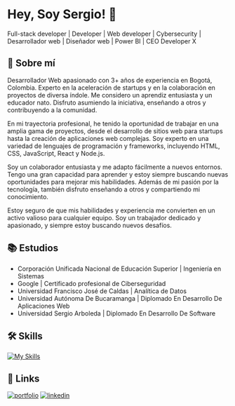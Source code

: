 
# Hey, Soy Sergio! 👋
Full-stack developer | Developer | Web developer | Cybersecurity | Desarrollador web | Diseñador web | Power BI | CEO Developer X

## 🚀 Sobre mí
Desarrollador Web apasionado con 3+ años de experiencia en Bogotá, Colombia. Experto en la aceleración de startups y en la colaboración en proyectos de diversa índole. Me considero un aprendiz entusiasta y un educador nato. Disfruto asumiendo la iniciativa, enseñando a otros y contribuyendo a la comunidad.

En mi trayectoria profesional, he tenido la oportunidad de trabajar en una amplia gama de proyectos, desde el desarrollo de sitios web para startups hasta la creación de aplicaciones web complejas. Soy experto en una variedad de lenguajes de programación y frameworks, incluyendo HTML, CSS, JavaScript, React y Node.js.

Soy un colaborador entusiasta y me adapto fácilmente a nuevos entornos. Tengo una gran capacidad para aprender y estoy siempre buscando nuevas oportunidades para mejorar mis habilidades. Además de mi pasión por la tecnología, también disfruto enseñando a otros y compartiendo mi conocimiento.

Estoy seguro de que mis habilidades y experiencia me convierten en un activo valioso para cualquier equipo. Soy un trabajador dedicado y apasionado, y siempre estoy buscando nuevos desafíos.


## 📚 Estudios

- Corporación Unificada Nacional de Educación Superior | Ingeniería en Sistemas
- Google | Certificado profesional de Ciberseguridad
- Universidad Francisco José de Caldas | Analítica de Datos
- Universidad Autónoma De Bucaramanga | Diplomado En Desarrollo De Aplicaciones Web
- Universidad Sergio Arboleda | Diplomado En Desarrollo De Software

## 🛠 Skills

[![My Skills](https://skillicons.dev/icons?i=js,html,css,astro,gcp,github,git,nodejs,ps,py,react,tailwind,ts,vscode,wordpress)](https://sergiostebanpgx.vercel.app/)

## 🔗 Links
[![portfolio](https://img.shields.io/badge/my_portfolio-000?style=for-the-badge&logo=ko-fi&logoColor=white)](https://sergiostebanpgx.vercel.app/) 
[![linkedin](https://img.shields.io/badge/linkedin-0A66C2?style=for-the-badge&logo=linkedin&logoColor=white)](https://www.linkedin.com/in/sergiostebanpg/)





